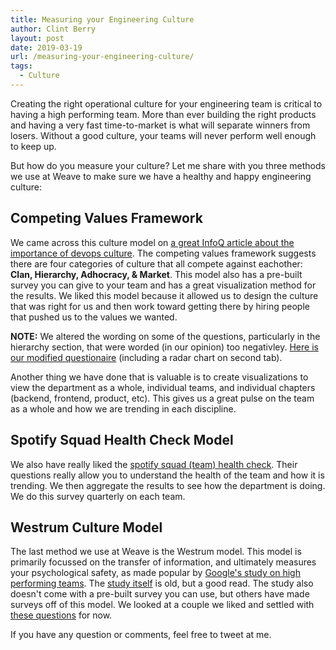 ```yaml
---
title: Measuring your Engineering Culture
author: Clint Berry
layout: post
date: 2019-03-19 
url: /measuring-your-engineering-culture/
tags:
  - Culture
---
```


Creating the right operational culture for your engineering team is critical to having a high performing team. More than ever building the right products and having a very fast time-to-market is what will separate winners from losers. Without a good culture, your teams will never perform well enough to keep up. 

But how do you measure your culture? Let me share with you three methods we use at Weave to make sure we have a healthy and happy engineering culture:

## Competing Values Framework

We came across this culture model on <a href="" target="_blank">a great InfoQ article about the importance of devops culture</a>. The competing values framework suggests there are four categories of culture that all compete against eachother: **Clan, Hierarchy, Adhocracy, & Market**. This model also has a pre-built survey you can give to your team and has a great visualization method for the results. We liked this model because it allowed us to design the culture that was right for us and then work toward getting there by hiring people that pushed us to the values we wanted. 

**NOTE:** We altered the wording on some of the questions, particularly in the hierarchy section, that were worded (in our opinion) too negativley. <a href="https://docs.google.com/spreadsheets/d/1blqC3UMTD5A71l0Ey1B5MX8GOjZ5oGzIZp8mwM1d4Dc/edit?usp=sharing" target="_blank">Here is our modified questionaire</a> (including a radar chart on second tab).

Another thing we have done that is valuable is to create visualizations to view the department as a whole, individual teams, and individual chapters (backend, frontend, product, etc). This gives us a great pulse on the team as a whole and how we are trending in each discipline.


## Spotify Squad Health Check Model

We also have really liked the <a href="https://labs.spotify.com/2014/09/16/squad-health-check-model/" target="_blank">spotify squad (team) health check</a>. Their questions really allow you to understand the health of the team and how it is trending. We then aggregate the results to see how the department is doing. We do this survey quarterly on each team.

## Westrum Culture Model

The last method we use at Weave is the Westrum model. This model is primarily focussed on the transfer of information, and ultimately measures your psychological safety, as made popular by <a href="https://rework.withgoogle.com/blog/five-keys-to-a-successful-google-team/" target="_blank">Google's study on high performing teams</a>. The <a href="https://qualitysafety.bmj.com/content/13/suppl_2/ii22" target="_blank">study itself</a> is old, but a good read. The study also doesn't come with a pre-built survey you can use, but others have made surveys off of this model. We looked at a couple we liked and settled with <a href="https://clintberry.com/images/westrum-survey.png" target="_blank">these questions</a> for now.

If you have any question or comments, feel free to tweet at me.









